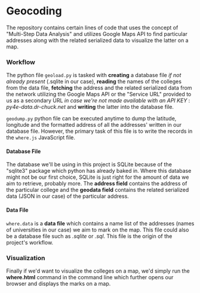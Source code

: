 # Geocoding  
The repository contains certain lines of code that uses the concept of "Multi-Step Data Analysis" and utilizes Google Maps API to find particular addresses along with the related serialized data to visualize the latter on a map.  


### Workflow  
The python file `geoload.py` is tasked with **creating** a database file *if not already present* (.sqlite in our case), **reading** the names of the colleges from the data file, **fetching** the address and the related serialized data from the network utilizing the Google Maps API or the "Service URL" provided to us as a secondary URL *in case we're not made available with an API KEY* : *py4e-data.dr-chuck.net* and **writing** the latter into the database file.  

`geodump.py` python file can be executed anytime to dump the latitude, longitude and the formatted address of all the addresses' written in our database file. However, the primary task of this file is to write the records in the `where.js` JavaScript file.


#### Database File  
The database we'll be using in this project is SQLite because of the "sqlite3" package which python has already baked in. Where this database might not be our first choice, SQLite is just right for the amount of data we aim to retrieve, probably more. The **address field** contains the address of the particular college and the **geodata field** contains the related serialized data (JSON in our case) of the particular address.  


#### Data File  
`where.data` is a **data file** which contains a name list of the addresses (names of universities in our case) we aim to mark on the map. This file could also be a database file such as *.sqlite* or *.sql*. This file is the origin of the project's workflow.  


### Visualization  
Finally if we'd want to visualize the colleges on a map, we'd simply run the **where.html** command in the command line which further opens our browser and displays the marks on a map.  
